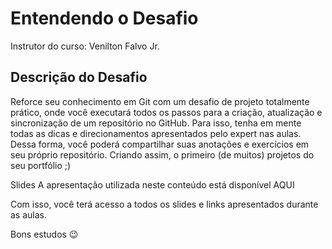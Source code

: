 # Entendendo o Desafio

Instrutor do curso: Venilton Falvo Jr.

## Descrição do Desafio
Reforce seu conhecimento em Git com um desafio de projeto totalmente prático, onde você executará todos os passos para a criação, atualização e sincronização de um repositório no GitHub. Para isso, tenha em mente todas as dicas e direcionamentos apresentados pelo expert nas aulas. Dessa forma, você poderá compartilhar suas anotações e exercícios em seu próprio repositório. Criando assim, o primeiro (de muitos) projetos do seu portfólio ;)

Slides
A apresentação utilizada neste conteúdo está disponível AQUI

Com isso, você terá acesso a todos os slides e links apresentados durante as aulas.

Bons estudos 😉